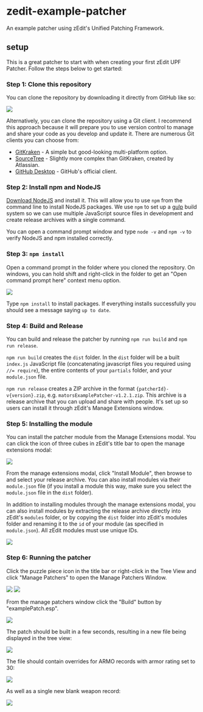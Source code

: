# zedit-example-patcher
An example patcher using zEdit's Unified Patching Framework.

## setup
This is a great patcher to start with when creating your first zEdit UPF Patcher.  Follow the steps below to get started:

### Step 1: Clone this repository
You can clone the repository by downloading it directly from GitHub like so:

![](http://puu.sh/A4vtu.png)

Alternatively, you can clone the repository using a Git client.  I recommend this approach because it will prepare you to use version control to manage and share your code as you develop and update it.  There are numerous Git clients you can choose from:

- [GitKraken](https://www.gitkraken.com/) - A simple but good-looking multi-platform option.
- [SourceTree](https://www.sourcetreeapp.com/) - Slightly more complex than GitKraken, created by Atlassian.
- [GitHub Desktop](https://desktop.github.com/) - GitHub's official client.

### Step 2: Install npm and NodeJS
[Download NodeJS](https://nodejs.org/en/download/) and install it.  This will allow you to use `npm` from the command line to install NodeJS packages.  We use `npm` to set up a [gulp](https://gulpjs.com/) build system so we can use multiple JavaScript source files in development and create release archives with a single command.

You can open a command prompt window and type `node -v` and `npm -v` to verify NodeJS and npm installed correctly.

### Step 3: `npm install`
Open a command prompt in the folder where you cloned the repository.  On windows, you can hold shift and right-click in the folder to get an "Open command prompt here" context menu option.

![](http://puu.sh/A4w0m.png)

Type `npm install` to install packages.  If everything installs successfully you should see a message saying `up to date`.

### Step 4: Build and Release
You can build and release the patcher by running `npm run build` and `npm run release`.

`npm run build` creates the `dist` folder.  In the `dist` folder will be a built `index.js` JavaScript file (concatenating javascript files you required using `//= require`), the entire contents of your `partials` folder, and your `module.json` file.

`npm run release` creates a ZIP archive in the format `{patcherId}-v{version}.zip`, e.g. `matorsExamplePatcher-v1.2.1.zip`.  This archive is a release archive that you can upload and share with people.  It's set up so users can install it through zEdit's Manage Extensions window.

### Step 5: Installing the module
You can install the patcher module from the Manage Extensions modal.  You can click the icon of three cubes in zEdit's title bar to open the manage extensions modal:

![](http://puu.sh/A4wzp.png)

From the manage extensions modal, click "Install Module", then browse to and select your release archive.  You can also install modules via their `module.json` file (if you install a module this way, make sure you select the `module.json` file in the `dist` folder).

In addition to installing modules through the manage extensions modal, you can also install modules by extracting the release archive directly into zEdit's `modules` folder, or by copying the `dist` folder into zEdit's modules folder and renaming it to the `id` of your module (as specified in `module.json`).  All zEdit modules must use unique IDs.

![](http://puu.sh/A4wNu.png)

### Step 6: Running the patcher
Click the puzzle piece icon in the title bar or right-click in the Tree View and click "Manage Patchers" to open the Manage Patchers Window.

![](http://puu.sh/A4wS6.png) ![](http://puu.sh/A4wUH.png)

From the manage patchers window click the "Build" button by "examplePatch.esp".

![](http://puu.sh/A4wXG.png)

The patch should be built in a few seconds, resulting in a new file being displayed in the tree view:

![](http://puu.sh/A4x0u.png)

The file should contain overrides for ARMO records with armor rating set to 30:

![](http://puu.sh/A4x1B.png)

As well as a single new blank weapon record:

![](http://puu.sh/A4x4m.png)
